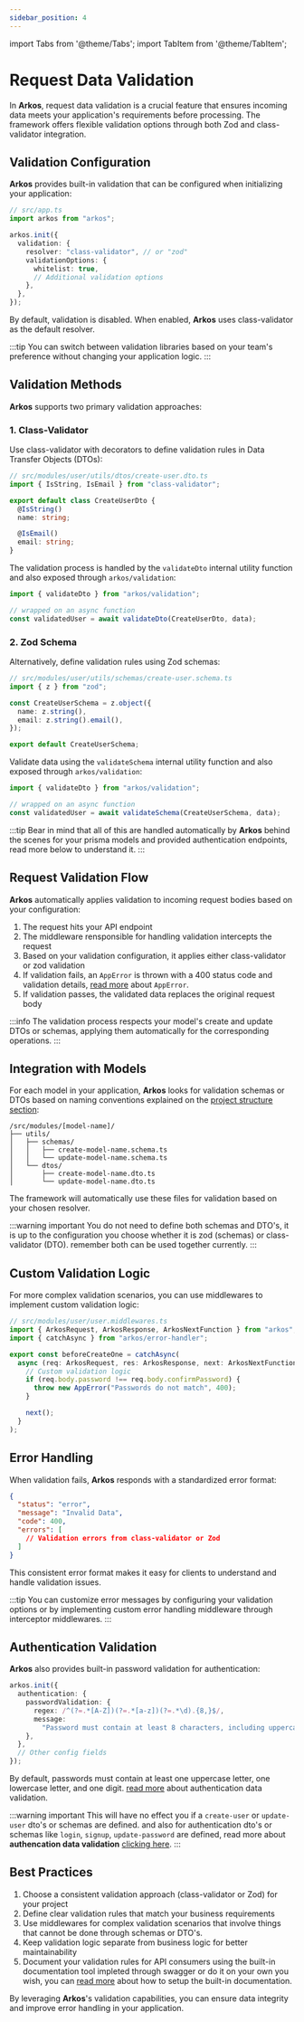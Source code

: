 ```yaml
---
sidebar_position: 4
---
```


import Tabs from '@theme/Tabs';
import TabItem from '@theme/TabItem';

# Request Data Validation

In **Arkos**, request data validation is a crucial feature that ensures incoming data meets your application's requirements before processing. The framework offers flexible validation options through both Zod and class-validator integration.

## Validation Configuration

**Arkos** provides built-in validation that can be configured when initializing your application:

```typescript
// src/app.ts
import arkos from "arkos";

arkos.init({
  validation: {
    resolver: "class-validator", // or "zod"
    validationOptions: {
      whitelist: true,
      // Additional validation options
    },
  },
});
```

By default, validation is disabled. When enabled, **Arkos** uses class-validator as the default resolver.

:::tip
You can switch between validation libraries based on your team's preference without changing your application logic.
:::

## Validation Methods

**Arkos** supports two primary validation approaches:

### 1. Class-Validator

Use class-validator with decorators to define validation rules in Data Transfer Objects (DTOs):

```typescript
// src/modules/user/utils/dtos/create-user.dto.ts
import { IsString, IsEmail } from "class-validator";

export default class CreateUserDto {
  @IsString()
  name: string;

  @IsEmail()
  email: string;
}
```

The validation process is handled by the `validateDto` internal utility function and also exposed through `arkos/validation`:

```ts
import { validateDto } from "arkos/validation";

// wrapped on an async function
const validatedUser = await validateDto(CreateUserDto, data);
```

### 2. Zod Schema

Alternatively, define validation rules using Zod schemas:

```typescript
// src/modules/user/utils/schemas/create-user.schema.ts
import { z } from "zod";

const CreateUserSchema = z.object({
  name: z.string(),
  email: z.string().email(),
});

export default CreateUserSchema;
```

Validate data using the `validateSchema` internal utility function and also exposed through `arkos/validation`:

```typescript
import { validateDto } from "arkos/validation";

// wrapped on an async function
const validatedUser = await validateSchema(CreateUserSchema, data);
```

:::tip
Bear in mind that all of this are handled automatically by **Arkos** behind the scenes for your prisma models and provided authentication endpoints, read more below to understand it.
:::

## Request Validation Flow

**Arkos** automatically applies validation to incoming request bodies based on your configuration:

1. The request hits your API endpoint
2. The middleware rensponsible for handling validation intercepts the request
3. Based on your validation configuration, it applies either class-validator or zod validation
4. If validation fails, an `AppError` is thrown with a 400 status code and validation details, [read more](/docs/api-reference/the-app-error-class) about `AppError`.
5. If validation passes, the validated data replaces the original request body

:::info
The validation process respects your model's create and update DTOs or schemas, applying them automatically for the corresponding operations.
:::

## Integration with Models

For each model in your application, **Arkos** looks for validation schemas or DTOs based on naming conventions explained on the [project structure section](/docs/project-structure):

```
/src/modules/[model-name]/
├── utils/
│   ├── schemas/
│   │   ├── create-model-name.schema.ts
│   │   └── update-model-name.schema.ts
│   └── dtos/
│       ├── create-model-name.dto.ts
│       └── update-model-name.dto.ts
```

The framework will automatically use these files for validation based on your chosen resolver.

:::warning important
You do not need to define both schemas and DTO's, it is up to the configuration you choose whether it is zod (schemas) or class-validator (DTO). remember both can be used together currently.
:::

## Custom Validation Logic

For more complex validation scenarios, you can use middlewares to implement custom validation logic:

```typescript
// src/modules/user/user.middlewares.ts
import { ArkosRequest, ArkosResponse, ArkosNextFunction } from "arkos";
import { catchAsync } from "arkos/error-handler";

export const beforeCreateOne = catchAsync(
  async (req: ArkosRequest, res: ArkosResponse, next: ArkosNextFunction) => {
    // Custom validation logic
    if (req.body.password !== req.body.confirmPassword) {
      throw new AppError("Passwords do not match", 400);
    }

    next();
  }
);
```

## Error Handling

When validation fails, **Arkos** responds with a standardized error format:

```json
{
  "status": "error",
  "message": "Invalid Data",
  "code": 400,
  "errors": [
    // Validation errors from class-validator or Zod
  ]
}
```

This consistent error format makes it easy for clients to understand and handle validation issues.

:::tip
You can customize error messages by configuring your validation options or by implementing custom error handling middleware through interceptor middlewares.
:::

## Authentication Validation

**Arkos** also provides built-in password validation for authentication:

```ts
arkos.init({
  authentication: {
    passwordValidation: {
      regex: /^(?=.*[A-Z])(?=.*[a-z])(?=.*\d).{8,}$/,
      message:
        "Password must contain at least 8 characters, including uppercase, lowercase, and numbers",
    },
  },
  // Other config fields
});
```

By default, passwords must contain at least one uppercase letter, one lowercase letter, and one digit. [read more](/docs/authentication-system/authentication-data-validation) about authentication data validation.

:::warning important
This will have no effect you if a `create-user` or `update-user` dto's or schemas are defined. and also for authentication dto's or schemas like `login`, `signup`, `update-password` are defined, read more about **authencation data validation** [clicking here](/docs/authentication-system/authentication-data-validation).
:::

## Best Practices

1. Choose a consistent validation approach (class-validator or Zod) for your project
2. Define clear validation rules that match your business requirements
3. Use middlewares for complex validation scenarios that involve things that cannot be done through schemas or DTO's.
4. Keep validation logic separate from business logic for better maintainability
5. Document your validation rules for API consumers using the built-in documentation tool impleted through swagger or do it on your own you wish, you can [read more](/docs/core-concepts/built-in-swagger-documenation) about how to setup the built-in documentation.

By leveraging **Arkos**'s validation capabilities, you can ensure data integrity and improve error handling in your application.
